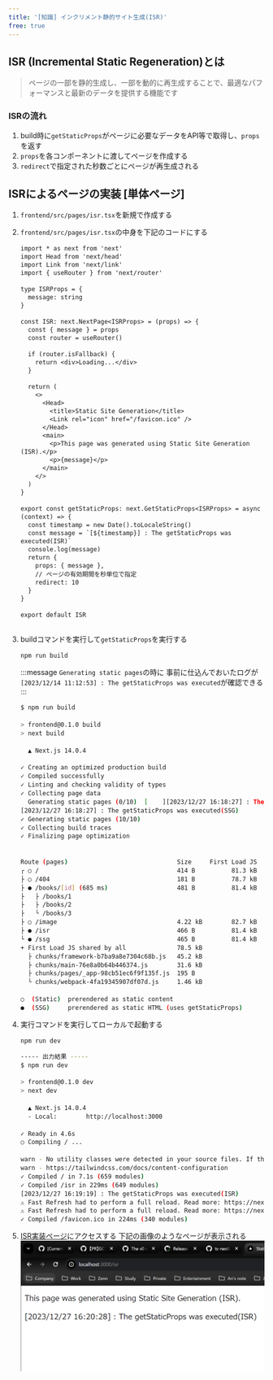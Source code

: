 ```yaml
---
title: '[知識] インクリメント静的サイト生成(ISR)'
free: true
---
```


## ISR (Incremental Static Regeneration)とは
> ページの一部を静的生成し、一部を動的に再生成することで、最適なパフォーマンスと最新のデータを提供する機能です

### ISRの流れ
1. build時に`getStaticProps`がページに必要なデータをAPI等で取得し、`props`を返す
2. `props`を各コンポーネントに渡してページを作成する
3. `redirect`で指定された秒数ごとにページが再生成される

## ISRによるページの実装 [単体ページ]
1. `frontend/src/pages/isr.tsx`を新規で作成する
2. `frontend/src/pages/isr.tsx`の中身を下記のコードにする
    ```tsx: frontend/src/pages/isr.tsx
    import * as next from 'next'
    import Head from 'next/head'
    import Link from 'next/link'
    import { useRouter } from 'next/router'

    type ISRProps = {
      message: string
    }

    const ISR: next.NextPage<ISRProps> = (props) => {
      const { message } = props
      const router = useRouter()

      if (router.isFallback) {
        return <div>Loading...</div>
      }

      return (
        <>
          <Head>
            <title>Static Site Generation</title>
            <Link rel="icon" href="/favicon.ico" />
          </Head>
          <main>
            <p>This page was generated using Static Site Generation (ISR).</p>
            <p>{message}</p>
          </main>
        </>
      )
    }

    export const getStaticProps: next.GetStaticProps<ISRProps> = async (context) => {
      const timestamp = new Date().toLocaleString()
      const message = `[${timestamp}] : The getStaticProps was executed(ISR)`
      console.log(message)
      return {
        props: { message },
        // ページの有効期間を秒単位で指定
        redirect: 10
      }
    }

    export default ISR


    ```
3. buildコマンドを実行して`getStaticProps`を実行する
    ```bash
    npm run build
    ```
    :::message
    `Generating static pages`の時に
    事前に仕込んでおいたログが`[2023/12/14 11:12:53] : The getStaticProps was executed`が確認できる
    :::
    ```bash
    $ npm run build

    > frontend@0.1.0 build
    > next build

      ▲ Next.js 14.0.4

    ✓ Creating an optimized production build    
    ✓ Compiled successfully
    ✓ Linting and checking validity of types    
    ✓ Collecting page data    
      Generating static pages (0/10)  [    ][2023/12/27 16:18:27] : The getStaticProps was executed(ISR)
    [2023/12/27 16:18:27] : The getStaticProps was executed(SSG)
    ✓ Generating static pages (10/10)
    ✓ Collecting build traces
    ✓ Finalizing page optimization


    Route (pages)                              Size     First Load JS
    ┌ ○ /                                      414 B          81.3 kB
    ├ ○ /404                                   181 B          78.7 kB
    ├ ● /books/[id] (685 ms)                   481 B          81.4 kB
    ├   ├ /books/1
    ├   ├ /books/2
    ├   └ /books/3
    ├ ○ /image                                 4.22 kB        82.7 kB
    ├ ● /isr                                   466 B          81.4 kB
    └ ● /ssg                                   465 B          81.4 kB
    + First Load JS shared by all              78.5 kB
      ├ chunks/framework-b7ba9a8e7304c68b.js   45.2 kB
      ├ chunks/main-76e8a0b64b446374.js        31.6 kB
      ├ chunks/pages/_app-98cb51ec6f9f135f.js  195 B
      └ chunks/webpack-4fa19345907df07d.js     1.46 kB

    ○  (Static)  prerendered as static content
    ●  (SSG)     prerendered as static HTML (uses getStaticProps)
    ```

4. 実行コマンドを実行してローカルで起動する
    ```bash
    npm run dev
    ```

    ```bash
    ----- 出力結果 -----
    $ npm run dev

    > frontend@0.1.0 dev
    > next dev

      ▲ Next.js 14.0.4
      - Local:        http://localhost:3000

    ✓ Ready in 4.6s
    ○ Compiling / ...

    warn - No utility classes were detected in your source files. If this is unexpected, double-check the `content` option in your Tailwind CSS configuration.
    warn - https://tailwindcss.com/docs/content-configuration
    ✓ Compiled / in 7.1s (659 modules)
    ✓ Compiled /isr in 229ms (649 modules)
    [2023/12/27 16:19:19] : The getStaticProps was executed(ISR)
    ⚠ Fast Refresh had to perform a full reload. Read more: https://nextjs.org/docs/messages/fast-refresh-reload
    ⚠ Fast Refresh had to perform a full reload. Read more: https://nextjs.org/docs/messages/fast-refresh-reload
    ✓ Compiled /favicon.ico in 224ms (340 modules)
    ```
5. [ISR実装ページ](http://localhost:3000/isr)にアクセスする
    下記の画像のようなページが表示される
    ![nextjs-isr-step01](/images/books/nextjs-ts-tutorial/isr/nextjs-isr-step01.png)
